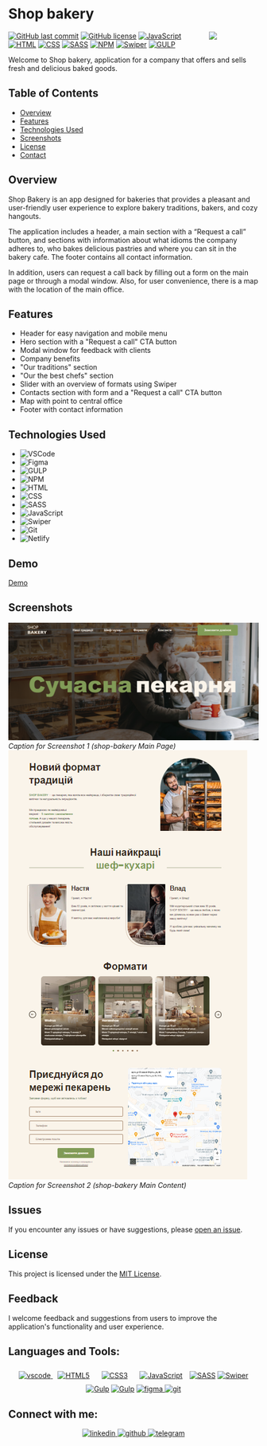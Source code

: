 # Shop bakery

<img align="right" src="https://media.giphy.com/media/du3J3cXyzhj75IOgvA/giphy.gif" width="100"/>

[![GitHub last commit](https://img.shields.io/github/last-commit/Sokolova88/Shop-bakery)](https://github.com/Sokolova88/Shop-bakery/commits/main)
[![GitHub license](https://img.shields.io/github/license/Sokolova88/Shop-bakery)](https://github.com/Sokolova88/Shop-bakery/blob/main/LICENSE)
[![JavaScript](https://img.shields.io/badge/JavaScript-Latest-yellow.svg)](https://developer.mozilla.org/en-US/docs/Web/JavaScript)
[![HTML](https://img.shields.io/badge/HTML5-<!DOCTYPE%20html>-orange)](https://developer.mozilla.org/en-US/docs/Web/HTML)
[![CSS](https://img.shields.io/badge/CSS3-styles-blue)](https://developer.mozilla.org/en-US/docs/Web/CSS)
[![SASS](https://img.shields.io/badge/SASS-pink)](https://sass-lang.com/)
[![NPM](https://img.shields.io/badge/npm-red)](https://www.npmjs.com/)
[![Swiper](https://img.shields.io/badge/swiper-blue)](https://swiperjs.com/)
[![GULP](https://img.shields.io/badge/Gulp-tomato)](https://gulpjs.com/)

Welcome to Shop bakery, application for a company that offers and sells fresh and delicious baked
goods.

## Table of Contents

- [Overview](#overview)
- [Features](#features)
- [Technologies Used](#technologies-used)
- [Screenshots](#screenshots)
- [License](#license)
- [Contact](#connect-with-me)

## Overview

Shop Bakery is an app designed for bakeries that provides a pleasant and user-friendly user
experience to explore bakery traditions, bakers, and cozy hangouts.

The application includes a header, a main section with a “Request a call” button, and sections with
information about what idioms the company adheres to, who bakes delicious pastries and where you can
sit in the bakery cafe. The footer contains all contact information.

In addition, users can request a call back by filling out a form on the main page or through a modal
window. Also, for user convenience, there is a map with the location of the main office.

## Features

- Header for easy navigation and mobile menu
- Hero section with a "Request a call" CTA button
- Modal window for feedback with clients
- Company benefits
- "Our traditions" section
- "Our the best chefs" section
- Slider with an overview of formats using Swiper
- Contacts section with form and a "Request a call" CTA button
- Map with point to central office
- Footer with contact information

## Technologies Used

- ![VSCode](https://img.shields.io/badge/Visual_Studio_Code-0078D4?style=for-the-badge&logo=visual%20studio%20code&logoColor=white)
- ![Figma](https://img.shields.io/badge/Figma-F24E1E?style=for-the-badge&logo=figma&logoColor=white)
- ![GULP](https://img.shields.io/badge/GULP-lightgrey?style=for-the-badge&logo=gulp)
- ![NPM](https://img.shields.io/badge/npm-CB3837?style=for-the-badge&logo=npm&logoColor=white)
- ![HTML](https://img.shields.io/badge/HTML5-E34F26.svg?style=for-the-badge&logo=HTML5&logoColor=white)
- ![CSS](https://img.shields.io/badge/CSS3-1572B6.svg?style=for-the-badge&logo=CSS3&logoColor=white)
- ![SASS](https://img.shields.io/badge/Sass-CC6699?style=for-the-badge&logo=sass&logoColor=white)
- ![JavaScript](https://img.shields.io/badge/JavaScript-F7DF1E.svg?style=for-the-badge&logo=JavaScript&logoColor=black)
- ![Swiper](https://img.shields.io/badge/Swiper-007aff?style=for-the-badge&logo=swiper)
- ![Git](https://img.shields.io/badge/Git-black?logo=git)
- ![Netlify](https://img.shields.io/badge/Netlify-00C7B7?style=for-the-badge&logo=netlify&logoColor=white)

## Demo

[Demo](sokolova88.github.io/Shop-bakery/)

## Screenshots

![Home Page](./src/img/screen/main-page.png) _Caption for Screenshot 1 (shop-bakery Main Page)_
![Home Page](./src/img/screen/main-content.png) _Caption for Screenshot 2 (shop-bakery Main
Content)_

## Issues

If you encounter any issues or have suggestions, please
[open an issue](https://github.com/Sokolova88/Shop-bakery/issues).

## License

This project is licensed under the [MIT License](LICENSE).

## Feedback

I welcome feedback and suggestions from users to improve the application's functionality and user
experience.

## Languages and Tools:

<div align="center">

<a href="https://code.visualstudio.com/" target="_blank" rel="noreferrer"><img src="https://www.svgrepo.com/show/374171/vscode.svg" alt="vscode" width="40" height="40"/>
</a>
<a href="https://en.wikipedia.org/wiki/HTML5" target="_blank"><img style="margin: 10px" src="https://www.svgrepo.com/show/452228/html-5.svg" alt="HTML5" height="50" /></a>
<a href="https://www.w3schools.com/css/" target="_blank"><img style="margin: 10px" src="https://www.svgrepo.com/show/373535/css.svg" alt="CSS3" height="50" /></a>
<a href="https://www.javascript.com/" target="_blank"><img style="margin: 10px" src="https://www.svgrepo.com/show/452045/js.svg" alt="JavaScript" height="50" /></a>
<a href="https://sass-lang.com/" target="_blank" rel="noreferrer"><img src="https://www.svgrepo.com/show/354310/sass.svg" width="36" height="36" alt="SASS" /></a>
<a href="https://swiperjs.com/" target="_blank" rel="noreferrer"><img src="https://swiperjs.com/images/swiper-logo.svg" width="36" height="36" alt="Swiper" /></a>
<a href="https://gulpjs.com/" target="_blank" rel="noreferrer"><img src="https://www.svgrepo.com/show/353845/gulp.svg" width="36" height="36" alt="Gulp" /></a>
<a href="https://www.npmjs.com/" target="_blank" rel="noreferrer"><img src="https://www.svgrepo.com/show/452077/npm.svg" width="36" height="36" alt="Gulp" /></a>
<a href="https://www.figma.com/" target="_blank" rel="noreferrer"><img src="https://www.svgrepo.com/show/448222/figma.svg" alt="figma" width="40" height="40"/>
</a>
<a href="https://git-scm.com/" target="_blank" rel="noreferrer"><img src="https://www.svgrepo.com/show/452210/git.svg" alt="git" width="40" height="40"/>
</a>

</div>

## Connect with me:

<div align="center">
<a href="https://www.linkedin.com/in/anna-sokolova-71244a200/" target="_blank">
<img src="https://img.shields.io/badge/linkedin-%231E77B5.svg?&style=for-the-badge&logo=linkedin&logoColor=white" alt="linkedin" style="margin-bottom: 5px;" />
</a>
<a href="https://github.com/Sokolova88" target="_blank">
<img src="https://img.shields.io/badge/github-%2324292e.svg?&style=for-the-badge&logo=github&logoColor=white" alt="github" style="margin-bottom: 5px;" />
</a>
<a href="t.me/SokolovaAnna88" target="_blank">
<img  src="https://img.shields.io/badge/telegram-0bb0dd.svg?&style=for-the-badge&logo=telegram&logoColor=white"  alt="telegram"   style="margin-bottom: 5px;" />
</a>
</div>
